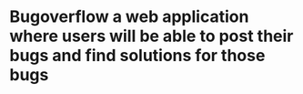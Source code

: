 # Bugoverflow a web application where users will be able to post their bugs and find solutions for those bugs
